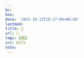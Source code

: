 ```yaml
---
bc:
hex:
date: '2025-10-13T10:27:09+08:00'
lastmod:
title: 􃞆
url: 􃞆
tags: [醯]
src: DCCV
note:
---
```

